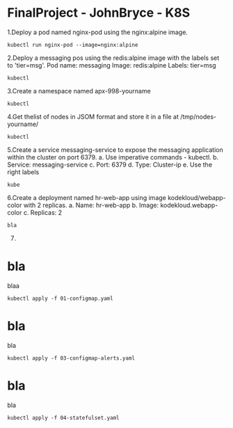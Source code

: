 # FinalProject - JohnBryce - K8S
1.Deploy a pod named nginx-pod using the nginx:alpine image.
~~~
kubectl run nginx-pod --image=nginx:alpine
~~~
2.Deploy a messaging pos using the redis:alpine image with the labels set to 'tier=msg'.
Pod name: messaging
Image: redis:alpine
Labels: tier=msg
~~~
kubectl
~~~
3.Create a namespace named apx-998-yourname
~~~
kubectl
~~~
4.Get thelist of nodes in JSOM format and store it in a file at /tmp/nodes-yourname/
~~~
kubectl
~~~
5.Create a service messaging-service to expose the messaging application within the cluster on port 6379.
a. Use imperative commands - kubectl.
b. Service: messaging-service
c. Port: 6379
d. Type: Cluster-ip
e. Use the right labels
~~~
kube
~~~
6.Create a deployment named hr-web-app using image kodekloud/webapp-color with 2 replicas.
a. Name: hr-web-app
b. Image: kodekloud.webapp-color
c. Replicas: 2
~~~
bla
~~~
7.
# bla
blaa
~~~
kubectl apply -f 01-configmap.yaml
~~~

# bla
bla
~~~
kubectl apply -f 03-configmap-alerts.yaml
~~~

# bla
bla
~~~
kubectl apply -f 04-statefulset.yaml
~~~


